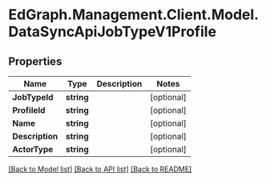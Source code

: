 # EdGraph.Management.Client.Model.DataSyncApiJobTypeV1Profile

## Properties

Name | Type | Description | Notes
------------ | ------------- | ------------- | -------------
**JobTypeId** | **string** |  | [optional] 
**ProfileId** | **string** |  | [optional] 
**Name** | **string** |  | [optional] 
**Description** | **string** |  | [optional] 
**ActorType** | **string** |  | [optional] 

[[Back to Model list]](../README.md#documentation-for-models) [[Back to API list]](../README.md#documentation-for-api-endpoints) [[Back to README]](../README.md)

